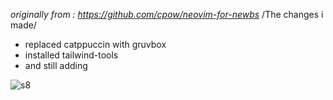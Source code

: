 *originally from : https://github.com/cpow/neovim-for-newbs*
/The changes i made/
* replaced catppuccin with gruvbox
* installed tailwind-tools
* and still adding

![s8](https://github.com/user-attachments/assets/e5bc3249-5263-417f-9bda-84b16a5e5561)
